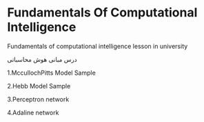 # Fundamentals Of Computational Intelligence
Fundamentals of computational intelligence lesson in university

درس مبانی هوش محاسباتی

1.MccullochPitts Model Sample

2.Hebb Model Sample

3.Perceptron network

4.Adaline network
